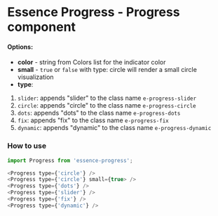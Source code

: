 # Essence Progress - Progress component

#### Options:
- **color** - string from Colors list for the indicator color
- **small** - `true` or `false` with type: circle will render a small circle visualization 
- **type**:
1. `slider`: appends "slider" to the class name `e-progress-slider`
2. `circle`: appends "circle" to the class name `e-progress-circle`
3. `dots`: appends "dots" to the class name `e-progress-dots`
4. `fix`: appends "fix" to the class name `e-progress-fix`
5. `dynamic`: appends "dynamic" to the class name `e-progress-dynamic`

### How to use
```js
import Progress from 'essence-progress';

<Progress type={'circle'} />
<Progress type={'circle'} small={true> />
<Progress type={'dots'} />
<Progress type={'slider'} />
<Progress type={'fix'} />
<Progress type={'dynamic'} />
```